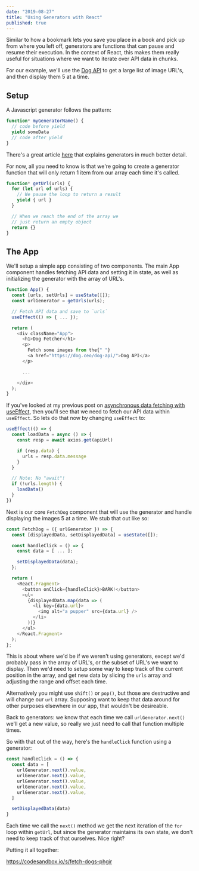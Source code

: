 ```yaml
---
date: "2019-08-27"
title: "Using Generators with React"
published: true
---
```


Similar to how a bookmark lets you save you place in a book and pick up from where you left off, generators are functions that can pause and resume their execution. In the context of React, this makes them really useful for situations where we want to iterate over API data in chunks.

For our example, we'll use the [Dog API](https://dog.ceo/dog-api/) to get a large list of image URL's, and then display them 5 at a time.

## Setup

A Javascript generator follows the pattern:

```javascript
function* myGeneratorName() {
  // code before yield
  yield someData
  // code after yield
}
```

There's a great article [here](https://codeburst.io/understanding-generators-in-es6-javascript-with-examples-6728834016d5) that explains generators in much better detail.

For now, all you need to know is that we're going to create a generator function that will only return 1 item from our array each time it's called.

```javascript
function* getUrl(urls) {
  for (let url of urls) {
    // We pause the loop to return a result
    yield { url }
  }

  // When we reach the end of the array we
  // just return an empty object
  return {}
}
```

## The App

We'll setup a simple app consisting of two components. The main App component handles fetching API data and setting it in state, as well as initializing the generator with the array of URL's.

```javascript
function App() {
  const [urls, setUrls] = useState([]);
  const urlGenerator = getUrls(urls);

  // Fetch API data and save to `urls`
  useEffect(() => { ... });

  return (
    <div className="App">
      <h1>Dog Fetcher</h1>
      <p>
        Fetch some images from the{" "}
        <a href="https://dog.ceo/dog-api/">Dog API</a>
      </p>

      ...

    </div>
  );
}
```

If you've looked at my previous post on [asynchronous data fetching with useEffect](/react-hooks-async-useeffect), then you'll see that we need to fetch our API data within `useEffect`. So lets do that now by changing `useEffect` to:

```javascript
useEffect(() => {
  const loadData = async () => {
    const resp = await axios.get(apiUrl)

    if (resp.data) {
      urls = resp.data.message
    }
  }

  // Note: No "await"!
  if (!urls.length) {
    loadData()
  }
})
```

Next is our core `FetchDog` component that will use the generator and handle displaying the images 5 at a time. We stub that out like so:

```javascript
const FetchDog = ({ urlGenerator }) => {
  const [displayedData, setDisplayedData] = useState([]);

  const handleClick = () => {
    const data = [ ... ];

    setDisplayedData(data);
  };

  return (
    <React.Fragment>
      <button onClick={handleClick}>BARK!</button>
      <ul>
        {displayedData.map(data => (
          <li key={data.url}>
            <img alt="a pupper" src={data.url} />
          </li>
        ))}
      </ul>
    </React.Fragment>
  );
};
```

This is about where we'd be if we weren't using generators, except we'd probably pass in the array of URL's, or the subset of URL's we want to display. Then we'd need to setup some way to keep track of the current position in the array, and get new data by slicing the `urls` array and adjusting the range and offset each time.

Alternatively you might use `shift()` or `pop()`, but those are destructive and will change our `url` array. Supposing want to keep that data around for other purposes elsewhere in our app, that wouldn't be desireable.

Back to generators: we know that each time we call `urlGenerator.next()` we'll get a new value, so really we just need to call that function multiple times.

So with that out of the way, here's the `handleClick` function using a generator:

```javascript
const handleClick = () => {
  const data = [
    urlGenerator.next().value,
    urlGenerator.next().value,
    urlGenerator.next().value,
    urlGenerator.next().value,
    urlGenerator.next().value,
  ]

  setDisplayedData(data)
}
```

Each time we call the `next()` method we get the next iteration of the `for` loop within `getUrl`, but since the generator maintains its own state, we don't need to keep track of that ourselves. Nice right?

Putting it all together:

https://codesandbox.io/s/fetch-dogs-phgir
